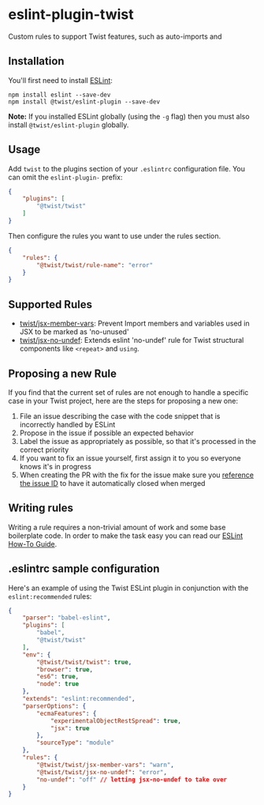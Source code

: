 # eslint-plugin-twist

Custom rules to support Twist features, such as auto-imports and

## Installation

You'll first need to install [ESLint](http://eslint.org):

```
npm install eslint --save-dev
npm install @twist/eslint-plugin --save-dev
```

**Note:** If you installed ESLint globally (using the `-g` flag) then you must also install `@twist/eslint-plugin` globally.

## Usage

Add `twist` to the plugins section of your `.eslintrc` configuration file. You can omit the `eslint-plugin-` prefix:

```json
{
    "plugins": [
        "@twist/twist"
    ]
}
```


Then configure the rules you want to use under the rules section.

```json
{
    "rules": {
        "@twist/twist/rule-name": "error"
    }
}
```

## Supported Rules

* [twist/jsx-member-vars](docs/rules/jsx-member-vars.md): Prevent Import members and variables used in JSX to be marked as 'no-unused'
* [twist/jsx-no-undef](docs/rules/jsx-no-undef.md): Extends eslint 'no-undef' rule for Twist structural components like `<repeat>` and `using`.

## Proposing a new Rule

If you find that the current set of rules are not enough to handle a specific case in your Twist project, here are the
steps for proposing a new one:

1. File an issue describing the case with the code snippet that is incorrectly handled by ESLint
2. Propose in the issue if possible an expected behavior
3. Label the issue as appropriately as possible, so that it's processed in the correct priority
4. If you want to fix an issue yourself, first assign it to you so everyone knows it's in progress
5. When creating the PR with the fix for the issue make sure you [reference the issue ID](https://help.github.com/articles/closing-issues-using-keywords/)
to have it automatically closed when merged

## Writing rules

Writing a rule requires a non-trivial amount of work and some base boilerplate code. In order to make the task easy you
can read our [ESLint How-To Guide](ESLINT_HOWTO.md).

## .eslintrc sample configuration

Here's an example of using the Twist ESLint plugin in conjunction with the `eslint:recommended` rules:

```json
{
    "parser": "babel-eslint",
    "plugins": [
        "babel",
        "@twist/twist"
    ],
    "env": {
        "@twist/twist/twist": true,
        "browser": true,
        "es6": true,
        "node": true
    },
    "extends": "eslint:recommended",
    "parserOptions": {
        "ecmaFeatures": {
            "experimentalObjectRestSpread": true,
            "jsx": true
        },
        "sourceType": "module"
    },
    "rules": {
        "@twist/twist/jsx-member-vars": "warn",
        "@twist/twist/jsx-no-undef": "error",
        "no-undef": "off" // letting jsx-no-undef to take over
    }
}

```
